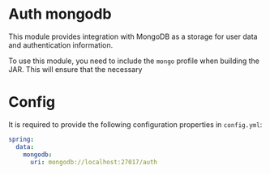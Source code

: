 # Auth mongodb

This module provides integration with MongoDB as a storage for user data and authentication information.

To use this module, you need to include the `mongo` profile when building the JAR. This will ensure that the necessary

# Config

It is required to provide the following configuration properties in `config.yml`:

```yaml
spring:
  data:
    mongodb:
      uri: mongodb://localhost:27017/auth
```
